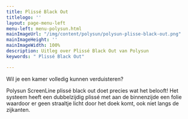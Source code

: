 ```yaml
---
title: Plissé Black Out
titlelogo: ''
layout: page-menu-left
menu-left: menu-polysun.html
mainImageUrl: "/img/content/polysun/polysun-plisse-black-out.png"
mainImageHeight: ''
mainImageWidth: 100%
description: Uitleg over Plissé Black Out van Polysun
keywords: " Plissé Black Out"

---
```

Wil je een kamer volledig kunnen verduisteren?

Polysun ScreenLine plissé black out doet precies wat het belooft! Het systeem heeft een dubbelzijdig plissé met aan de binnenzijde een folie waardoor er geen straaltje licht door het doek komt, ook niet langs de zijkanten.